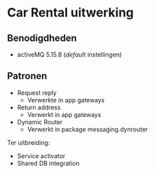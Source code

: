 # Car Rental uitwerking

## Benodigdheden
- activeMQ 5.15.8 (*default* instellingen)

## Patronen

- Request reply
  - Verwerkte in app gateways
- Return address
  - Verwerkt in app gateways
- Dynamic Router
  - Verwerkt in package messaging.dynrouter

Ter uitbreiding:
- Service activator
- Shared DB integration

